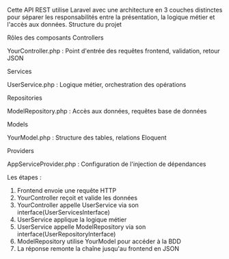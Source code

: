 Cette API REST utilise Laravel avec une architecture en 3 couches distinctes pour séparer les responsabilités entre la présentation, la logique métier et l'accès aux données.
Structure du projet

Rôles des composants
Controllers

YourController.php : Point d'entrée des requêtes frontend, validation, retour JSON

Services

UserService.php : Logique métier, orchestration des opérations

Repositories

ModelRepository.php : Accès aux données, requêtes base de données

Models

YourModel.php : Structure des tables, relations Eloquent

Providers

AppServiceProvider.php : Configuration de l'injection de dépendances

Les étapes :

1. Frontend envoie une requête HTTP
2. YourController reçoit et valide les données
3. YourController appelle UserService via son interface(UserServicesInterface)
4. UserService applique la logique métier
5. UserService appelle ModelRepository via son interface(UserRepositoryInterface)
6. ModelRepository utilise YourModel pour accéder à la BDD
7. La réponse remonte la chaîne jusqu'au frontend en JSON
